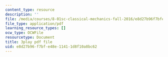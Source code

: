 ```yaml
---
content_type: resource
description: ''
file: /media/courses/8-01sc-classical-mechanics-fall-2016/e8d27b96f7bfe48e11411d8f10a8bc62_ZBlHexE8m6A.pdf
file_type: application/pdf
learning_resource_types: []
ocw_type: OCWFile
resourcetype: Document
title: 3play pdf file
uid: e8d27b96-f7bf-e48e-1141-1d8f10a8bc62
---
```

